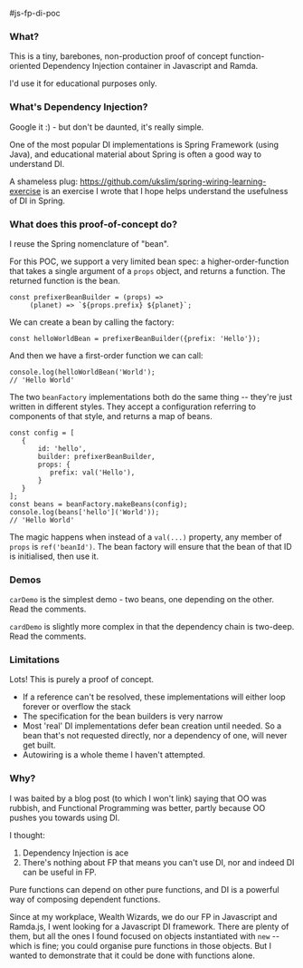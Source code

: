 #js-fp-di-poc

### What?

This is a tiny, barebones, non-production proof of concept
function-oriented Dependency Injection container in Javascript and
Ramda.

I'd use it for educational purposes only.

### What's Dependency Injection?

Google it :) - but don't be daunted, it's really simple.

One of the most popular DI implementations is Spring Framework
(using Java), and educational material about Spring is often
a good way to understand DI.

A shameless plug: https://github.com/ukslim/spring-wiring-learning-exercise
is an exercise I wrote that I hope helps understand the usefulness of
DI in Spring.

### What does this proof-of-concept do?

I reuse the Spring nomenclature of "bean".

For this POC, we support a very limited bean spec: a higher-order-function
that takes a single argument of a `props` object, and returns a function.
The returned function is the bean.

    const prefixerBeanBuilder = (props) =>
         (planet) => `${props.prefix} ${planet}`;
         
We can create a bean by calling the factory:

    const helloWorldBean = prefixerBeanBuilder({prefix: 'Hello'});
    
And then we have a first-order function we can call:

    console.log(helloWorldBean('World');
    // 'Hello World'
    
The two `beanFactory` implementations both do the same thing -- 
 they're just written in different styles. They accept a configuration
referring to components of that style, and returns a map of beans.

    const config = [
       {
           id: 'hello',
           builder: prefixerBeanBuilder,
           props: {
              prefix: val('Hello'),
           }
       }
    ];
    const beans = beanFactory.makeBeans(config);
    console.log(beans['hello']('World'));
    // 'Hello World'

The magic happens when instead of a `val(...)` property, any
member of `props` is `ref('beanId')`. The bean factory will ensure
that the bean of that ID is initialised, then use it.

### Demos

`carDemo` is the simplest demo - two beans, one depending on the other.
Read the comments. 

`cardDemo` is slightly more complex in that the dependency chain is
 two-deep. Read the comments.

### Limitations

Lots! This is purely a proof of concept.

 - If a reference can't be resolved, these implementations will
   either loop forever or overflow the stack
 - The specification for the bean builders is very narrow
 - Most 'real' DI implementations defer bean creation until needed. 
   So a bean that's not requested directly, nor a dependency of one,
   will never get built.
 - Autowiring is a whole theme I haven't attempted.

### Why?

I was baited by a blog post (to which I won't link) saying that OO
was rubbish, and Functional Programming was better, partly because
OO pushes you towards using DI.

I thought:

1. Dependency Injection is ace
2. There's nothing about FP that means you can't use DI, nor
   and indeed DI can be useful in FP.
   
Pure functions can depend on other pure functions, and DI
is a powerful way of composing dependent functions.

Since at my workplace, Wealth Wizards, we do our FP in Javascript
and Ramda.js, I went looking for a Javascript DI framework. There
are plenty of them, but all the ones I found focused on objects
instantiated with `new` -- which is fine; you could organise pure
functions in those objects. But I wanted to demonstrate that it
could be done with functions alone.
